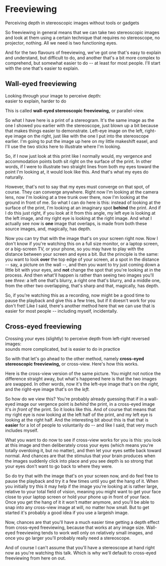 # Freeviewing
Perceiving depth in stereoscopic images without tools or gadgets

<!-- Note -->
So freeviewing in general means that we can take two stereoscopic
images and look at them using a certain technique that requires no
stereoscope, no projector, nothing. All we need is two functioning
eyes.

And for the two flavours of freeviewing, we've got one that's easy to
explain and understand, but difficult to do, and another that's a bit
more complex to comprehend, but somewhat easier to do -- at least for
most people. I'll start with the one that's easier to explain.


## Wall-eyed freeviewing
Looking *through* your image to perceive depth:  
easier to explain, harder to do

<!-- Note -->
This is called **wall-eyed stereoscopic freeviewing,** or parallel-view.

So what I have here is a print of a stereogram. It's the same image as
the one I showed you earlier with the stereoscope, just blown up a bit
because that makes things easier to demonstrate. Left-eye image on the
left, right-eye image on the right, just like with the one I put into
the stereoscope earlier. I'm going to put the image up here on my
little makeshift easel, and I'll use the two sticks here to illustrate
where I'm looking.

So, if I now just look at this print like I normally would, my
vergence and accommodation points both sit right on the surface of the
print. In other words, if I were to illustrate two straight lines from
both my eyes toward the point I'm looking at, it would look like
this. And that's what my eyes do naturally.

However, that's not to say that my eyes must converge on that spot, of
course. They can converge anywhere. Right now I'm looking at the
camera lens, now I'm looking at a tree trunk over there, now I'm
looking at the ground in front of me. So what I can do here is this:
instead of looking at the surface of the print, I'm looking at an
imaginary spot **behind** the print. And if I do this just right, if
you look at it from this angle, my left eye is looking at the left
image, and my right eye is looking at the right image. And what I
actually see now is **one** image that overlaps, is made from both
these source images, and, magically, has depth.

Now you can try that with the image that's on your screen right
now. Now I don't know if you're watching this on a full size monitor,
or a laptop screen, or a big-screen TV, or your phone, so you may have
to play with the distance between your screen and eyes a bit. But the
principle is the same: you want to look **over** the top edge of your
screen, at a spot in the distance -- say, a picture on the wall --,
and then you want to try just coming down a little bit with your eyes,
and **not** change the spot that you're looking at in the process. And
then what'll happen is rather than seeing two images you'll see
*three:* a left one that's blurry, a right one that's blurry, and a
middle one, from the other two overlapping, that's sharp and that,
magically, has depth.

So, if you're watching this as a recording, now might be a good time
to pause the playback and give this a few tries, but if it doesn't
work for you don't fret!  Like I said, there's another method here
that we can use that is easier for most people -- including myself,
incidentally.


## Cross-eyed freeviewing
Crossing your eyes (slightly) to perceive depth from left-right
reversed images:  
sounds more complicated, but is easier to do in practice

<!-- Note -->
So with that let's go ahead to the other method, namely **cross-eyed
stereoscopic freeviewing,** or cross-view. Here's how this works.

Here is the cross-view version of the same picture. You might not
notice the difference straight away, but what's happened here is that
the two images are swapped. In other words, now it's the left-eye
image that's on the *right,* and the right-eye image that's on the
*left.*

So how do we view this? You're probably already guessing that if in a
wall-eyed image our vergence point is *behind* the print, in a
cross-eyed image it's *in front of* the print. So it looks like
this. And of course that means that my right eye is now looking at the
left half of the print, and my left eye is looking at the right
half. And the interesting bit about this is that that is **easier**
for a lot of people to voluntarily do -- and like I said, that very
much includes myself.

What you want to do now to see if cross-view works for you is this:
you look at this image and then deliberately cross your eyes (which
means you're totally overdoing it, but no matter), and then let your
eyes settle back toward normal. And chances are that the stimulus that
your brain produces when the images suddenly click into place and you
see depth is so strong that your eyes don't want to go back to where
they were.

So do try that with the image that's on your screen now, and do feel
free to pause the playback and try it a few times until you get the
hang of it. When you initially try this it may help if the image
you're looking at is rather large, relative to your total field of
vision, meaning you might want to get your face close to your laptop
screen or hold your phone up in front of your face. Once you get the
hang of it it won't matter anymore, and you'll be able to snap into
any cross-view image at will, no matter how small. But to get started
it's probably a good idea if you use a largeish image.

Now, chances are that you'll have a much easier time getting a depth
effect from cross-eyed freeviewing, because that works at any image
size. Wall-eyed freeviewing tends to work well only on relatively
small images, and once you go larger you'll probably really need a
stereoscope.

And of course I can't assume that you'll have a stereoscope at hand
right now as you're watching this talk. Which is why we'll default to
cross-eyed freeviewing from here on out.
